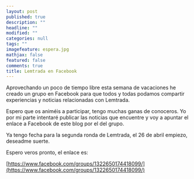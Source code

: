 ```yaml
---
layout: post
published: true
description: ""
headline: ""
modified: ""
categories: null
tags: ""
imagefeature: espera.jpg
mathjax: false
featured: false
comments: true
title: Lemtrada en Facebook
---
```




Aprovechando un poco de tiempo libre esta semana de vacaciones he creado un grupo en Facebook para que todos y todas podamos compartir experiencias y noticias relacionadas con Lemtrada.

Espero que os animéis a participar, tengo muchas ganas de conoceros. Yo por mi parte intentaré publicar las noticias que encuentre y voy a apuntar el enlace a Facebook de este blog por el del grupo.

Ya tengo fecha para la segunda ronda de Lemtrada, el 26 de abril empiezo, deseadme suerte.

Espero veros pronto, el enlace es:

[https://www.facebook.com/groups/1322650174418099/](https://www.facebook.com/groups/1322650174418099/)
